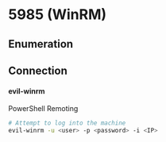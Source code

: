 # 5985 (WinRM)

## Enumeration

## Connection

#### evil-winrm

PowerShell Remoting

```bash
# Attempt to log into the machine
evil-winrm -u <user> -p <password> -i <IP>
```
